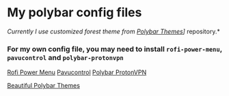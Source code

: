 # My polybar config files
*Currently I use customized forest theme from [Polybar Themes](https://github.com/adi1090x/polybar-themes)]* repository.*

### For my own config file, you may need to install `rofi-power-menu`, `pavucontrol` and `polybar-protonvpn`
[Rofi Power Menu](https://github.com/jluttine/rofi-power-menu)
[Pavucontrol](https://archlinux.org/packages/extra/x86_64/pavucontrol/)
[Polybar ProtonVPN](https://github.com/haideralipunjabi/polybar-protonvpn)

[Beautiful Polybar Themes](https://github.com/adi1090x/polybar-themes)
